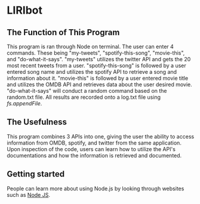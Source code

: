 # LIRIbot

## The Function of This Program
This program is ran through Node on terminal. The user can enter 4 commands. These being "my-tweets", "spotify-this-song", "movie-this", and "do-what-it-says". "my-tweets" utilizes the twitter API and gets the 20 most recent tweets from a user. "spotify-this-song" is followed by a user entered song name and utilizes the spotify API to retrieve a song and information about it. "movie-this" is followed by a user entered movie title and utilizes the OMDB API and retrieves data about the user desired movie. "do-what-it-says" will conduct a random command based on the random.txt file. All results are recorded onto a log.txt file using *fs.appendFile*.


## The Usefulness
This program combines 3 APIs into one, giving the user the ability to access information from OMDB, spotify, and twitter from the same application. Upon inspection of the code, users can learn how to utilize the API's documentations and how the information is retrieved and documented.


## Getting started
People can learn more about using Node.js by looking through websites such as [Node JS](https://nodejs.org/en/).

